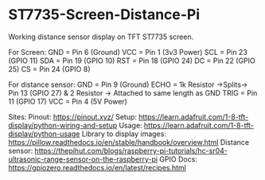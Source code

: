 # ST7735-Screen-Distance-Pi
Working distance sensor display on TFT ST7735 screen.

For Screen:
GND = Pin 6 (Ground)
VCC = Pin 1 (3v3 Power)
SCL = Pin 23 (GPIO 11)
SDA = Pin 19 (GPIO 10)
RST = Pin 18 (GPIO 24)
DC = Pin 22 (GPIO 25)
CS = Pin 24 (GPIO 8)

For distance sensor:
GND = Pin 9 (Ground)
ECHO = 1k Resistor ->Splits-> Pin 13 (GPIO 27) & 2 Resistor -> Attached to same length as GND
TRIG = Pin 11 (GPIO 17)
VCC = Pin 4 (5V Power)

Sites:
Pinout: https://pinout.xyz/
Setup: https://learn.adafruit.com/1-8-tft-display/python-wiring-and-setup
Usage: https://learn.adafruit.com/1-8-tft-display/python-usage
Library to display images: https://pillow.readthedocs.io/en/stable/handbook/overview.html
Distance sensor: https://thepihut.com/blogs/raspberry-pi-tutorials/hc-sr04-ultrasonic-range-sensor-on-the-raspberry-pi
GPIO Docs: https://gpiozero.readthedocs.io/en/latest/recipes.html
